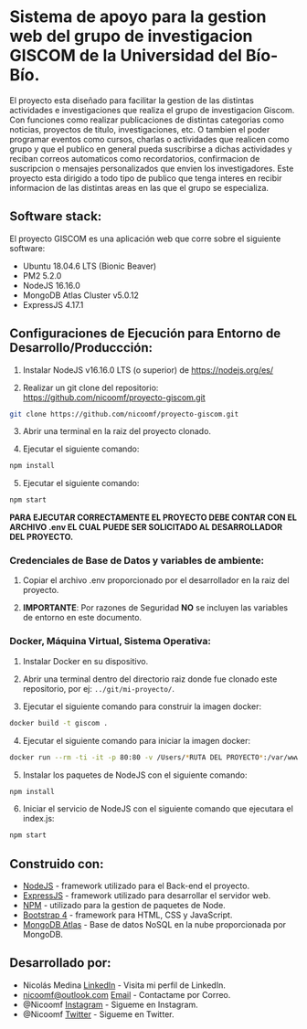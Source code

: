 # Sistema de apoyo para la gestion web del grupo de investigacion GISCOM de la Universidad del Bío-Bío.

El proyecto esta diseñado para facilitar la gestion de las distintas actividades e investigaciones que realiza el grupo de investigacion Giscom. Con funciones como realizar publicaciones de distintas categorias como noticias, proyectos de titulo, investigaciones, etc. O tambien el poder programar eventos como cursos, charlas o actividades que realicen como grupo y que el publico en general pueda suscribirse a dichas actividades y reciban correos automaticos como recordatorios, confirmacion de suscripcion o mensajes personalizados que envien los investigadores. Este proyecto esta dirigido a todo tipo de publico que tenga interes en recibir informacion de las distintas areas en las que el grupo se especializa.

## Software stack:

El proyecto GISCOM es una aplicación web que corre sobre el siguiente software:

- Ubuntu 18.04.6 LTS (Bionic Beaver)
- PM2 5.2.0
- NodeJS 16.16.0
- MongoDB Atlas Cluster v5.0.12
- ExpressJS 4.17.1

## Configuraciones de Ejecución para Entorno de Desarrollo/Produccción:

1. Instalar NodeJS v16.16.0 LTS (o superior) de https://nodejs.org/es/

2. Realizar un git clone del repositorio: https://github.com/nicoomf/proyecto-giscom.git

```bash
git clone https://github.com/nicoomf/proyecto-giscom.git
```

3. Abrir una terminal en la raiz del proyecto clonado.

4. Ejecutar el siguiente comando:

```bash
npm install
```

5. Ejecutar el siguiente comando:

```bash
npm start
```

**PARA EJECUTAR CORRECTAMENTE EL PROYECTO DEBE CONTAR CON EL ARCHIVO .env EL CUAL PUEDE SER SOLICITADO AL DESARROLLADOR DEL PROYECTO.**

### Credenciales de Base de Datos y variables de ambiente:

1. Copiar el archivo .env proporcionado por el desarrollador en la raiz del proyecto.

2. **IMPORTANTE**: Por razones de Seguridad **NO** se incluyen las variables de entorno en este documento.

### Docker, Máquina Virtual, Sistema Operativa:

1. Instalar Docker en su dispositivo.

2. Abrir una terminal dentro del directorio raiz donde fue clonado este repositorio, por ej: `../git/mi-proyecto/`.

3. Ejecutar el siguiente comando para construir la imagen docker:

```bash
docker build -t giscom .
```

4. Ejecutar el siguiente comando para iniciar la imagen docker:

  ```bash
  docker run --rm -ti -it -p 80:80 -v /Users/*RUTA DEL PROYECTO*:/var/www/html giscom bash
  ```

5. Instalar los paquetes de NodeJS con el siguiente comando:

  ```bash
  npm install
  ```

6. Iniciar el servicio de NodeJS con el siguiente comando que ejecutara el index.js:

  ```bash
  npm start
  ```

## Construido con:

- [NodeJS](https://nodejs.org/es/) - framework utilizado para el Back-end el proyecto.
- [ExpressJS](https://expressjs.com/es/) - framework utilizado para desarrollar el servidor web.
- [NPM](https://www.npmjs.com/) - utilizado para la gestion de paquetes de Node.
- [Bootstrap 4](https://getbootstrap.com/docs/4.6/getting-started/introduction/) - framework para HTML, CSS y JavaScript.
- [MongoDB Atlas](https://www.mongodb.com/es/atlas/database) - Base de datos NoSQL en la nube proporcionada por MongoDB.

## Desarrollado por:

- Nicolás Medina [LinkedIn](https://www.linkedin.com/in/nicoomf/) - Visita mi perfil de LinkedIn.
- nicoomf@outlook.com [Email](nicoomf@outlook.com) - Contactame por Correo.
- @Nicoomf [Instagram](https://www.instagram.com/nicoomf/) - Sigueme en Instagram.
- @Nicoomf [Twitter](https://twitter.com/nicoomf) - Sigueme en Twitter.
